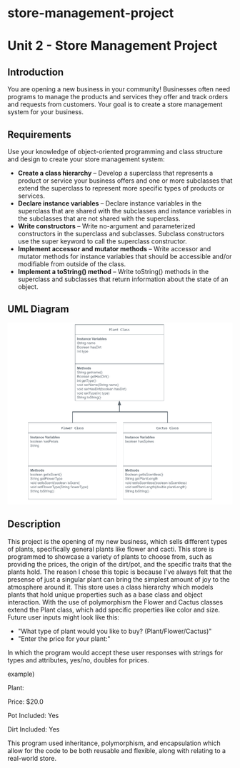 # store-management-project
# Unit 2 - Store Management Project

## Introduction

You are opening a new business in your community! Businesses often need programs to manage the products and services they offer and track orders and requests from customers. Your goal is to create a store management system for your business.

## Requirements

Use your knowledge of object-oriented programming and class structure and design to create your store management system:
- **Create a class hierarchy** – Develop a superclass that represents a product or service your business offers and one or more subclasses that extend the superclass to represent more specific types of products or services.
- **Declare instance variables** – Declare instance variables in the superclass that are shared with the subclasses and instance variables in the subclasses that are not shared with the superclass.
- **Write constructors** – Write no-argument and parameterized constructors in the superclass and subclasses. Subclass constructors use the super keyword to call the superclass constructor.
- **Implement accessor and mutator methods** – Write accessor and mutator methods for instance variables that should be accessible and/or modifiable from outside of the class.
- **Implement a toString() method** – Write toString() methods in the superclass and subclasses that return information about the state of an object.

## UML Diagram

![alt text](<Copy of UML Diagram - Megan Park.png>)

## Description

This project is the opening of my new business, which sells different types of plants, specifically general plants like flower and cacti. This store is programmed to showcase a variety of plants to choose from, such as providing the prices, the origin of the dirt/pot, and the specific traits that the plants hold. The reason I chose this topic is because I've always felt that the presense of just a singular plant can bring the simplest amount of joy to the atmosphere around it. This store uses a class hierarchy which models plants that hold unique properties such as a base class and object interaction. With the use of polymorphism the Flower and Cactus classes extend the Plant class, which add specific properties like color and size. Future user inputs might look like this:

- "What type of plant would you like to buy? (Plant/Flower/Cactus)"
- "Enter the price for your plant:"

In which the program would accept these user responses with strings for types and attributes, yes/no, doubles for prices.

example) 

Plant:

Price: $20.0

Pot Included: Yes

Dirt Included: Yes

This program used inheritance, polymorphism, and encapsulation which allow for the code to be both reusable and flexible, along with relating to a real-world store.

